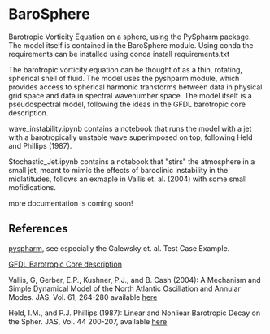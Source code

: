 # BaroSphere
Barotropic Vorticity Equation on a sphere, using the PySpharm package. The model itself is contained in the BaroSphere module. Using conda the requirements can be installed using 
    conda install requirements.txt

The barotropic vorticity equation can be thought of as a thin, rotating, spherical shell of fluid. The model uses the pyshparm module, which provides access to spherical harmonic transforms between data in physical grid space and data in spectral wavenumber space. The model itself is a pseudospectral model, following the ideas in the GFDL barotropic core description. 

wave_instability.ipynb contains a notebook that runs the model with a jet with a barotropically unstable wave superimposed on top, following Held and Phillips (1987).     

Stochastic_Jet.ipynb contains a notebook that "stirs" the atmosphere in a small jet, meant to mimic the effects of baroclinic instability in the midlatitudes, follows an exmaple in Vallis et. al. (2004) with some small mofidications. 

more documentation is coming soon!

## References

[pyspharm](https://github.com/jswhit/pyspharm), see especially the Galewsky et. al. Test Case Example.

[GFDL Barotropic Core description](https://www.gfdl.noaa.gov/wp-content/uploads/files/user_files/pjp/barotropic.pdf)

Vallis, G, Gerber, E.P., Kushner, P.J., and B. Cash (2004): A Mechanism and Simple Dynamical Model of the North Atlantic Oscillation and Annular Modes. JAS, Vol. 61, 264-280 available [here](https://edwinpgerber.github.io/files/vallis_etal-JAS-2004.pdf)

Held, I.M., and P.J. Phillips (1987): Linear and Nonliear Barotropic Decay on the Spher. JAS, Vol. 44 200-207, available [here](https://journals.ametsoc.org/view/journals/atsc/44/1/1520-0469_1987_044_0200_lanbdo_2_0_co_2.xml)
